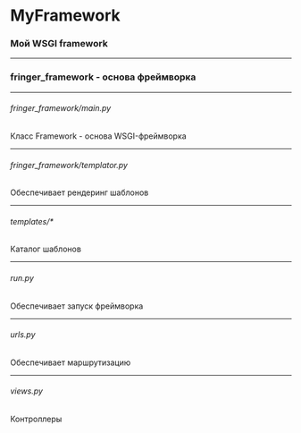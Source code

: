 # MyFramework

### Мой WSGI framework
***
### fringer_framework - основа фреймворка
***
###### fringer_framework/main.py
Класс Framework - основа WSGI-фреймворка
***
###### fringer_framework/templator.py
Обеспечивает рендеринг шаблонов
***
###### templates/*
Каталог шаблонов
***
###### run.py
Обеспечивает запуск фреймворка
***
###### urls.py
Обеспечивает маршрутизацию
***
###### views.py
Контроллеры



